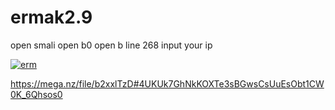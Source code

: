 # ermak2.9
open smali
open b0
open b
line 268 input your ip

<a href="https://ibb.co/3YQfsTX"><img src="https://i.ibb.co/TqdKTwX/erm.png" alt="erm" border="0"></a>

https://mega.nz/file/b2xxlTzD#4UKUk7GhNkKOXTe3sBGwsCsUuEsObt1CW0K_6Qhsos0
